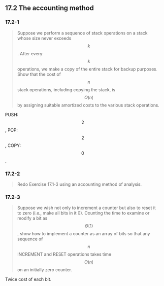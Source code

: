 ## 17.2 The accounting method

### 17.2-1

> Suppose we perform a sequence of stack operations on a stack whose size never exceeds $$k$$. After every $$k$$ operations, we make a copy of the entire stack for backup purposes. Show that the cost of $$n$$ stack operations, including copying the stack, is $$O(n)$$ by assigning suitable amortized costs to the various stack operations.

PUSH: $$2$$, POP: $$2$$, COPY: $$0$$.

### 17.2-2

> Redo Exercise 17.1-3 using an accounting method of analysis.

### 17.2-3

> Suppose we wish not only to increment a counter but also to reset it to zero (i.e., make all bits in it 0). Counting the time to examine or modify a bit as $$\Theta(1)$$, show how to implement a counter as an array of bits so that any sequence of $$n$$ INCREMENT and RESET operations takes time $$O(n)$$ on an initially zero counter.

Twice cost of each bit.
